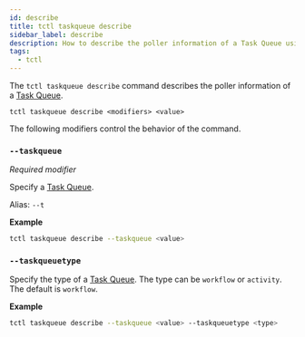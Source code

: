 ```yaml
---
id: describe
title: tctl taskqueue describe
sidebar_label: describe
description: How to describe the poller information of a Task Queue using tctl.
tags:
  - tctl
---
```


The `tctl taskqueue describe` command describes the poller information of a [Task Queue](/concepts/what-is-a-task-queue).

`tctl taskqueue describe <modifiers> <value>`

The following modifiers control the behavior of the command.

### `--taskqueue`

_Required modifier_

Specify a [Task Queue](/concepts/what-is-a-task-queue).

Alias: `--t`

**Example**

```bash
tctl taskqueue describe --taskqueue <value>
```

### `--taskqueuetype`

Specify the type of a [Task Queue](/concepts/what-is-a-task-queue).
The type can be `workflow` or `activity`.
The default is `workflow`.

**Example**

```bash
tctl taskqueue describe --taskqueue <value> --taskqueuetype <type>
```
